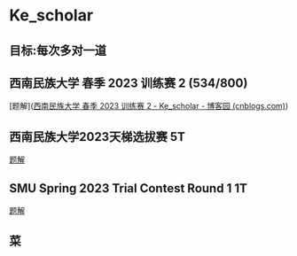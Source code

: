 # Ke_scholar

## 目标:每次多对一道

## 西南民族大学 春季 2023 训练赛 2 (534/800)

[题解]([西南民族大学 春季 2023 训练赛 2 - Ke_scholar - 博客园 (cnblogs.com)](https://www.cnblogs.com/Kescholar/p/17272106.html))



## 西南民族大学2023天梯选拔赛 5T

[题解](https://www.cnblogs.com/Kescholar/p/17263585.html)



## SMU Spring 2023 Trial Contest Round 1 1T

[题解](https://www.cnblogs.com/Kescholar/p/17242189.html)

## 菜